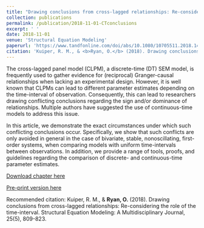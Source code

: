 ```yaml
---
title: "Drawing conclusions from cross-lagged relationships: Re-considering the role of the time-interval"
collection: publications
permalink: /publication/2018-11-01-CTconclusions
excerpt: ' '
date: 2018-11-01
venue: 'Structural Equation Modeling'
paperurl: 'https://www.tandfonline.com/doi/abs/10.1080/10705511.2018.1431046'
citation: 'Kuiper, R. M., & <b>Ryan, O.</b> (2018). Drawing conclusions from cross-lagged relationships: Re-considering the role of the time-interval. Structural Equation Modeling: A Multidisciplinary Journal, 25(5), 809-823.'
---
```


The cross-lagged panel model (CLPM), a discrete-time (DT) SEM model, is frequently used to gather evidence for (reciprocal) Granger-causal relationships when lacking an experimental design. However, it is well known that CLPMs can lead to different parameter estimates depending on the time-interval of observation. Consequently, this can lead to researchers drawing conflicting conclusions regarding the sign and/or dominance of relationships. Multiple authors have suggested the use of continuous-time models to address this issue.

In this article, we demonstrate the exact circumstances under which such conflicting conclusions occur. Specifically, we show that such conflicts are only avoided in general in the case of bivariate, stable, nonoscillating, first-order systems, when comparing models with uniform time-intervals between observations. In addition, we provide a range of tools, proofs, and guidelines regarding the comparison of discrete- and continuous-time parameter estimates.

[Download chapter here](https://www.tandfonline.com/doi/abs/10.1080/10705511.2018.1431046)

[Pre-print version here](http://ryanoisin.github.io/files/RyanKuiperHamaker_preprint_CTchapter.pdf)

Recommended citation: Kuiper, R. M., & **Ryan, O.** (2018). Drawing conclusions from cross-lagged relationships: Re-considering the role of the time-interval. Structural Equation Modeling: A Multidisciplinary Journal, 25(5), 809-823.
